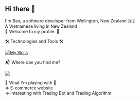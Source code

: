 ## Hi there 👋
I'm Bao, a software developer from Wellington, New Zealand 🇳🇿 </br>
A Vietnamese living in New Zealand </br>
🎉 Welcome to my profile. 🎉

🛠 Technologies and Tools 🛠 </br>

[![My Skills](https://skillicons.dev/icons?i=java,cs,py,react,mysql,git,javascript,html,css,typescript,bootstrap&perline=12)](https://skillicons.dev)

📬 Where can you find me?

<a href="https://www.linkedin.com/in/duybaodanghoang/" rel="nofollow"> <img src="https://camo.githubusercontent.com/8d89f0b27fe7c2e4211e269b6aea7fbf1434ee8856d7c3c2482f4110f0891a0c/68747470733a2f2f696d672e69636f6e73382e636f6d2f627562626c65732f3130302f3030303030302f6c696e6b6564696e2e706e67" data-canonical-src="https://img.icons8.com/bubbles/100/000000/linkedin.png" style="max-width: 100%;"></a>

🧠 What I'm playing with 🤑 </br>
  => E-commerce website </br>
  => Interesting with Trading Bot and Trading Algorithm

